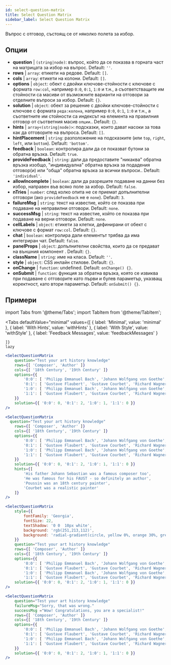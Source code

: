 ```yaml
---
id: select-question-matrix
title: Select Question Matrix
sidebar_label: Select Question Matrix
---
```


Въпрос с отговор, състоящ се от няколко полета за избор.

## Опции

* __question__ | `(string|node)`: въпрос, който да се показва в горната част на матрицата за избор на въпрос. Default: `''`.
* __rows__ | `array`: етикети на редове. Default: `[]`.
* __cols__ | `array`: етикети на колони. Default: `[]`.
* __options__ | `object`: обект с двойки ключове-стойности с ключове с формата `row:col`, например `0:0`, `0:1`, `1:0` и т.н., а съответстващите им стойности са масиви от възможните варианти на отговори за отделните въпроси за избор. Default: `{}`.
* __solution__ | `object`: обект за решение с двойки ключове-стойности с ключове с формата `реда:колона`, например `0:0`, `0:1`, `1:0` и т.н., а съответните им стойности са индексът на елемента на правилния отговор от съответния масив `опции`.. Default: `{}`.
* __hints__ | `array<(string|node)>`: подсказки, които дават насоки за това как да отговорите на въпроса. Default: `[]`.
* __hintPlacement__ | `string`: разположение на подсказките (или `top`, `right`, `left`, или `bottom`). Default: `'bottom'`.
* __feedback__ | `boolean`: контролира дали да се показват бутони за обратна връзка. Default: `true`.
* __provideFeedback__ | `string`: дали да предоставите "никаква" обратна връзка изобщо, "индивидуална" обратна връзка за подадения отговор(и) или "обща" обратна връзка за всички въпроси.. Default: `'individual'`.
* __allowIncomplete__ | `boolean`: дали да разрешите подаване на данни без избор, направен във всяко поле за избор. Default: `false`.
* __nTries__ | `number`: след колко опита не се приемат допълнителни отговори (ако `provideFeedback` не е `none`). Default: `3`.
* __failureMsg__ | `string`: текст на известие, който се показва при подаване на неправилни отговори. Default: `none`.
* __successMsg__ | `string`: текст на известие, който се показва при подаване на верни отговори. Default: `none`.
* __cellLabels__ | `object`: етикети за клетки, дефинирани от обект с ключове с формат `row:col`. Default: `{}`.
* __chat__ | `boolean`: контролира дали елементът трябва да има интегриран чат. Default: `false`.
* __panelProps__ | `object`: допълнителни свойства, които да се предават на външния компонент <Panel /> . Default: `{}`.
* __className__ | `string`: име на класа. Default: `''`.
* __style__ | `object`: CSS инлайн стилове. Default: `{}`.
* __onChange__ | `function`: undefined. Default: `onChange() {}`.
* __onSubmit__ | `function`: функция за обратна връзка, която се извиква при подаване с отговорите като първи и булев параметър, указващ коректност, като втори параметър. Default: `onSubmit() {}`.


## Примери


import Tabs from '@theme/Tabs';
import TabItem from '@theme/TabItem';

<Tabs
    defaultValue="minimal"
    values={[
        { label: 'Minimal', value: 'minimal' },
        { label: 'With Hints', value: 'withHints' },
        { label: 'With Style', value: 'withStyle' },
        { label: 'Feedback Messages', value: 'feedbackMessages' }
        
    ]}
    lazy
>

<TabItem value="minimal">

```jsx live
<SelectQuestionMatrix
    question="Test your art history knowledge"
    rows={[ 'Composer', 'Author' ]} 
    cols={[ '18th Century', '19th Century' ]} 
    options={{ 
        '0:0': [ 'Philipp Emmanuel Bach', 'Johann Wolfgang von Goethe', 'Nicolas Poussin'], 
        '0:1': [ 'Gustave Flaubert', 'Gustave Courbet', 'Richard Wagner'] ,
        '1:0': [ 'Philipp Emmanuel Bach', 'Johann Wolfgang von Goethe', 'Nicolas Poussin'],
        '1:1': [ 'Gustave Flaubert', 'Gustave Courbet', 'Richard Wagner'] 
    }} 
    solution={{ '0:0': 0, '0:1': 2, '1:0': 1, '1:1': 0 }}
/>
```
</TabItem>

<TabItem value="withHints">

```jsx live
<SelectQuestionMatrix
  question="Test your art history knowledge"
    rows={[ 'Composer', 'Author' ]} 
    cols={[ '18th Century', '19th Century' ]} 
    options={{ 
        '0:0': [ 'Philipp Emmanuel Bach', 'Johann Wolfgang von Goethe', 'Nicolas Poussin'], 
        '0:1': [ 'Gustave Flaubert', 'Gustave Courbet', 'Richard Wagner'] ,
        '1:0': [ 'Philipp Emmanuel Bach', 'Johann Wolfgang von Goethe', 'Nicolas Poussin'],
        '1:1': [ 'Gustave Flaubert', 'Gustave Courbet', 'Richard Wagner'] 
    }} 
    solution={{ '0:0': 0, '0:1': 2, '1:0': 1, '1:1': 0 }}
    hints={[
        'His father Johann Sebastian was a famous composer too',
        'He was famous for his FAUST - so definitely an author',
        'Poussin was an 18th century painter',
        'Courbet was a realistic painter'
    ]}
/>
```
</TabItem>

<TabItem value="withStyle">

```jsx live
<SelectQuestionMatrix
    style={{ 
        fontFamily: 'Georgia',
        fontSize: 22, 
        textShadow: '0 0  10px white',
        background: 'rgb(251,213,112)',
        background: 'radial-gradient(circle, yellow 0%, orange 30%, green 100%)'
    }}
    question="Test your art history knowledge"
    rows={[ 'Composer', 'Author' ]} 
    cols={[ '18th Century', '19th Century' ]} 
    options={{ 
        '0:0': [ 'Philipp Emmanuel Bach', 'Johann Wolfgang von Goethe', 'Nicolas Poussin'], 
        '0:1': [ 'Gustave Flaubert', 'Gustave Courbet', 'Richard Wagner'] ,
        '1:0': [ 'Philipp Emmanuel Bach', 'Johann Wolfgang von Goethe', 'Nicolas Poussin'],
        '1:1': [ 'Gustave Flaubert', 'Gustave Courbet', 'Richard Wagner'] }} 
    solution={{ '0:0': 0, '0:1': 2, '1:0': 1, '1:1': 0 }}
/>
```
</TabItem>


<TabItem value="feedbackMessages">

```jsx live
<SelectQuestionMatrix
    question="Test your art history knowledge"
    failureMsg="Sorry, that was wrong." 
    successMsg ="Wow! Congratulations, you are a specialist!"
    rows={[ 'Composer', 'Author' ]} 
    cols={[ '18th Century', '19th Century' ]} 
    options={{ 
        '0:0': [ 'Philipp Emmanuel Bach', 'Johann Wolfgang von Goethe', 'Nicolas Poussin'], 
        '0:1': [ 'Gustave Flaubert', 'Gustave Courbet', 'Richard Wagner'] ,
        '1:0': [ 'Philipp Emmanuel Bach', 'Johann Wolfgang von Goethe', 'Nicolas Poussin'],
        '1:1': [ 'Gustave Flaubert', 'Gustave Courbet', 'Richard Wagner'] 
    }} 
    solution={{ '0:0': 0, '0:1': 2, '1:0': 1, '1:1': 0 }}
/>
```

</TabItem>

</Tabs>

